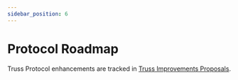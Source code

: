 ```yaml
---
sidebar_position: 6
---
```


# Protocol Roadmap

Truss Protocol enhancements are tracked in [Truss Improvements Proposals](../tips).
